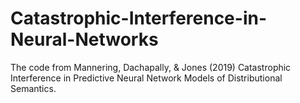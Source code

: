 # Catastrophic-Interference-in-Neural-Networks
The code from Mannering, Dachapally, &amp; Jones (2019) Catastrophic Interference in Predictive Neural Network Models of Distributional Semantics.

